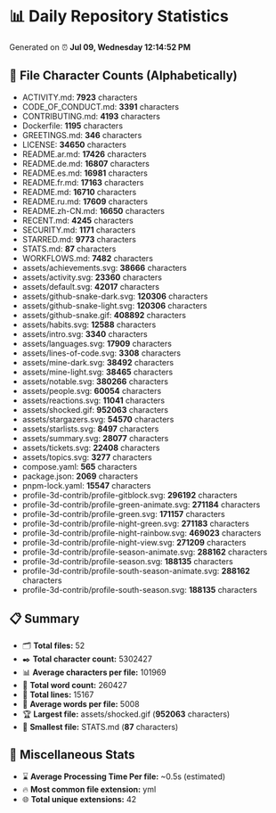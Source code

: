# 📊 Daily Repository Statistics
Generated on ⏰ **Jul 09, Wednesday 12:14:52 PM**

## 📂 File Character Counts (Alphabetically)
- ACTIVITY.md: **7923** characters
- CODE_OF_CONDUCT.md: **3391** characters
- CONTRIBUTING.md: **4193** characters
- Dockerfile: **1195** characters
- GREETINGS.md: **346** characters
- LICENSE: **34650** characters
- README.ar.md: **17426** characters
- README.de.md: **16807** characters
- README.es.md: **16981** characters
- README.fr.md: **17163** characters
- README.md: **16710** characters
- README.ru.md: **17609** characters
- README.zh-CN.md: **16650** characters
- RECENT.md: **4245** characters
- SECURITY.md: **1171** characters
- STARRED.md: **9773** characters
- STATS.md: **87** characters
- WORKFLOWS.md: **7482** characters
- assets/achievements.svg: **38666** characters
- assets/activity.svg: **23360** characters
- assets/default.svg: **42017** characters
- assets/github-snake-dark.svg: **120306** characters
- assets/github-snake-light.svg: **120306** characters
- assets/github-snake.gif: **408892** characters
- assets/habits.svg: **12588** characters
- assets/intro.svg: **3340** characters
- assets/languages.svg: **17909** characters
- assets/lines-of-code.svg: **3308** characters
- assets/mine-dark.svg: **38492** characters
- assets/mine-light.svg: **38465** characters
- assets/notable.svg: **380266** characters
- assets/people.svg: **60054** characters
- assets/reactions.svg: **11041** characters
- assets/shocked.gif: **952063** characters
- assets/stargazers.svg: **54570** characters
- assets/starlists.svg: **8497** characters
- assets/summary.svg: **28077** characters
- assets/tickets.svg: **22408** characters
- assets/topics.svg: **3277** characters
- compose.yaml: **565** characters
- package.json: **2069** characters
- pnpm-lock.yaml: **15547** characters
- profile-3d-contrib/profile-gitblock.svg: **296192** characters
- profile-3d-contrib/profile-green-animate.svg: **271184** characters
- profile-3d-contrib/profile-green.svg: **171157** characters
- profile-3d-contrib/profile-night-green.svg: **271183** characters
- profile-3d-contrib/profile-night-rainbow.svg: **469023** characters
- profile-3d-contrib/profile-night-view.svg: **271209** characters
- profile-3d-contrib/profile-season-animate.svg: **288162** characters
- profile-3d-contrib/profile-season.svg: **188135** characters
- profile-3d-contrib/profile-south-season-animate.svg: **288162** characters
- profile-3d-contrib/profile-south-season.svg: **188135** characters

## 📋 Summary
- 🗂️ **Total files:** 52
- ✒️ **Total character count:** 5302427
- 📊 **Average characters per file:** 101969
- 📝 **Total word count:** 260427
- 🧾 **Total lines:** 15167
- 📐 **Average words per file:** 5008
- 🏆 **Largest file:** assets/shocked.gif (**952063** characters)
- 🥉 **Smallest file:** STATS.md (**87** characters)

## 🌟 Miscellaneous Stats
- ⌛ **Average Processing Time Per file:** ~0.5s (estimated)
- 🔥 **Most common file extension:** yml
- 🌐 **Total unique extensions:** 42
